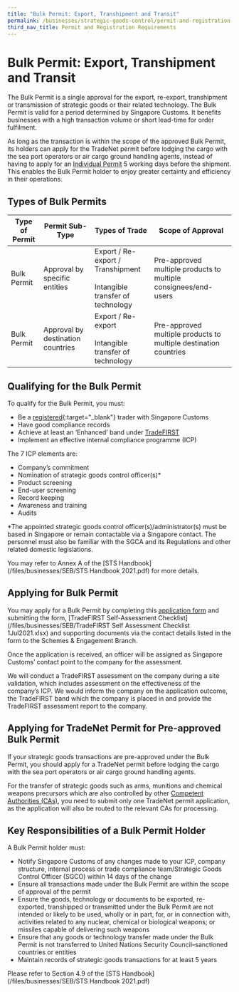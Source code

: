```yaml
---
title: "Bulk Permit: Export, Transhipment and Transit"
permalink: /businesses/strategic-goods-control/permit-and-registration-requirements/bulk-permit-export-transhipment-and-intangible-transfer-of-technology
third_nav_title: Permit and Registration Requirements
---
```


# Bulk Permit: Export, Transhipment and Transit

The Bulk Permit is a single approval for the export, re-export, transhipment or transmission of strategic goods or their related technology. The Bulk Permit is valid for a period determined by Singapore Customs. It benefits businesses with a high transaction volume or short lead-time for order fulfilment.

As long as the transaction is within the scope of the approved Bulk Permit, its holders can apply for the TradeNet permit before lodging the cargo with the sea port operators or air cargo ground handling agents, instead of having to apply for an  [Individual Permit](/businesses/strategic-goods-control/permit-and-registration-requirements/individual-permit-export-transhipment-and-transit) 5 working days before the shipment. This enables the Bulk Permit holder to enjoy greater certainty and efficiency in their operations.


## Types of Bulk Permits

| Type of Permit | Permit Sub-Type |Types of Trade| Scope of Approval |
|---|---|---|---|
| Bulk Permit | Approval by specific entities |  Export / Re-export / Transhipment <br><br> Intangible transfer of technology | Pre-approved multiple products to multiple consignees/end-users |
| Bulk Permit | Approval by destination countries |  Export / Re-export <br><br> Intangible transfer of technology | Pre-approved multiple products to multiple destination countries |

## Qualifying for the Bulk Permit

To qualify for the Bulk Permit, you must:

-   Be a  [registered](https://www.tradenet.gov.sg/TN41EFORM/tds/sp/splogin.do?action=init_acct){:target="_blank"} trader with Singapore Customs
-   Have good compliance records
-   Achieve at least an ‘Enhanced’ band under  [TradeFIRST](/businesses/customs-schemes-licences-framework/trade-first)
-   Implement an effective internal compliance programme (ICP)

The 7 ICP elements are:

-   Company’s commitment
-   Nomination of strategic goods control officer(s)*
-   Product screening
-   End-user screening
-   Record keeping
-   Awareness and training
-   Audits

*The appointed strategic goods control officer(s)/administrator(s) must be based in Singapore or remain contactable via a Singapore contact. The personnel must also be familiar with the SGCA and its Regulations and other related domestic legislations.

You may refer to Annex A of the  [STS Handbook](/files/businesses/SEB/STS Handbook 2021.pdf) for more details.

## Applying for Bulk Permit

You may apply for a Bulk Permit by completing this  [application form](https://go.gov.sg/stsbulkpermitapplication-form) and submitting the form, [TradeFIRST Self-Assessment Checklist](/files/businesses/SEB/TradeFIRST Self Assessment Checklist 1Jul2021.xlsx) and supporting documents via the contact details listed in the form to the Schemes & Engagement Branch.

Once the application is received, an officer will be assigned as Singapore Customs’ contact point to the company for the assessment.

We will conduct a TradeFIRST assessment on the company during a site validation, which includes assessment on the effectiveness of the company’s ICP. We would inform the company on the application outcome, the TradeFIRST band which the company is placed in and provide the TradeFIRST assessment report to the company.

## Applying for TradeNet Permit for Pre-approved Bulk Permit

If your strategic goods transactions are pre-approved under the Bulk Permit, you should apply for a TradeNet permit before lodging the cargo with the sea port operators or air cargo ground handling agents.

For the transfer of strategic goods such as arms, munitions and chemical weapons precursors which are also controlled by other  [Competent Authorities (CAs)](/businesses/National-Single-Window/Overview/Competent-Authorities-Requirements), you need to submit only one TradeNet permit application, as the application will also be routed to the relevant CAs for processing.

## Key Responsibilities of a Bulk Permit Holder

A Bulk Permit holder must:

-   Notify Singapore Customs of any changes made to your ICP, company structure, internal process or trade compliance team/Strategic Goods Control Officer (SGCO) within 14 days of the change
-   Ensure all transactions made under the Bulk Permit are within the scope of approval of the permit
-   Ensure the goods, technology or documents to be exported, re-exported, transhipped or transmitted under the Bulk Permit are not intended or likely to be used, wholly or in part, for, or in connection with, activities related to any nuclear, chemical or biological weapons; or missiles capable of delivering such weapons
-   Ensure that any goods or technology transfer made under the Bulk Permit is not transferred to United Nations Security Council–sanctioned countries or entities
-   Maintain records of strategic goods transactions for at least 5 years

Please refer to Section 4.9 of the  [STS Handbook](/files/businesses/SEB/STS Handbook 2021.pdf)
	